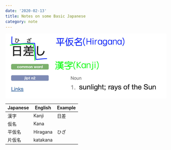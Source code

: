 ```yaml
---
date: '2020-02-13'
title: Notes on some Basic Japanese
category: note
---
```


![](../assets/images/1.jpg)

| Japanese | English  | Example     |
|----------|----------|-------------|
| 漢字     | Kanji    | 日差        |
| 仮名     | Kana     |  |
| 平仮名   | Hiragana | ひざ    |
| 片仮名   | katakana |             |